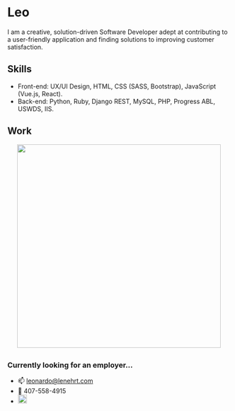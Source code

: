 #    Leo
I am a creative, solution-driven Software Developer adept at contributing to a user-friendly application and finding solutions to improving customer satisfaction.

## Skills
* Front-end: UX/UI Design, HTML, CSS (SASS, Bootstrap), JavaScript (Vue.js, React).
* Back-end: Python, Ruby, Django REST, MySQL, PHP, Progress ABL, USWDS, IIS.

## Work

<p align="center">
  <img width="460" height="auto" src="https://github.com/lenehrt/CCC-Crypto-Portfolio/blob/main/CCC/CryptoWalletSite/static/images/CryptoPorfolio.gif">
</p>

## 

### Currently looking for an employer...

- 📫 leonardo@lenehrt.com
- 📲 407-558-4915
- [<img src='https://cdn.jsdelivr.net/npm/simple-icons@3.0.1/icons/linkedin.svg' alt='linkedin' height='20'>](https://www.linkedin.com/in/lenehrt/)
